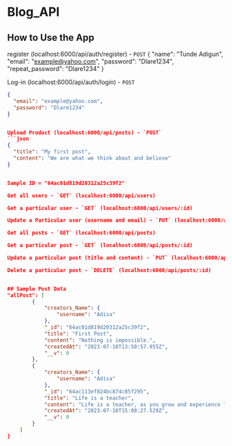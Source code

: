 # Blog_API

## How to Use the App
register (localhost:6000/api/auth/register) - `POST`
{
  "name": "Tunde Adigun",
  "email": "example@yahoo.com",
  "password": "Dlare1234",
  "repeat_password": "Dlare1234"
}

Log-in (localhost:6000/api/auth/login) - `POST`
```json
{
  "email": "example@yahoo.com",
  "password": "Dlare1234"
}


Upload Product (localhost:6000/api/posts) - `POST`
```json
{
  "title": "My first post",
  "content": "We are what we think about and believe"
}


Sample ID = "64ac01d819d20312a25c39f2"

Get all users - `GET` (localhost:6000/api/users)

Get a particular user - `GET` (localhost:6000/api/users/:id)

Update a Particular user (username and email) - `PUT` (localhost:6000/api/users/:id)

Get all posts - `GET` (localhost:6000/api/posts)

Get a particular post - `GET` (localhost:6000/api/posts/:id)

Update a particular post (title and content) - `PUT` (localhost:6000/api/posts/:id)

Delete a particular post - `DELETE` (localhost:6000/api/posts/:id)


## Sample Post Data
"allPost": [
        {
            "creators_Name": {
                "username": "Adisa"
            },
            "_id": "64ac01d819d20312a25c39f2",
            "title": "First Post",
            "content": "Nothing is impossible.",
            "createdAt": "2023-07-10T13:58:57.955Z",
            "__v": 0
        },
        {
            "creators_Name": {
                "username": "Adisa"
            },
            "_id": "64ac113ef824bc874c85f295",
            "title": "Life is a teacher",
            "content": "Life is a teacher, as you grow and experience life, the more you learn.",
            "createdAt": "2023-07-10T15:08:27.529Z",
            "__v": 0
        }
    ]
}
